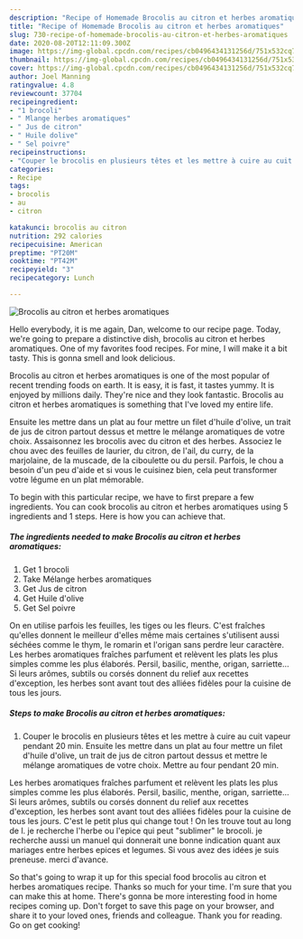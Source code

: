 ```yaml
---
description: "Recipe of Homemade Brocolis au citron et herbes aromatiques"
title: "Recipe of Homemade Brocolis au citron et herbes aromatiques"
slug: 730-recipe-of-homemade-brocolis-au-citron-et-herbes-aromatiques
date: 2020-08-20T12:11:09.300Z
image: https://img-global.cpcdn.com/recipes/cb0496434131256d/751x532cq70/brocolis-au-citron-et-herbes-aromatiques-photo-principale-de-la-recette.jpg
thumbnail: https://img-global.cpcdn.com/recipes/cb0496434131256d/751x532cq70/brocolis-au-citron-et-herbes-aromatiques-photo-principale-de-la-recette.jpg
cover: https://img-global.cpcdn.com/recipes/cb0496434131256d/751x532cq70/brocolis-au-citron-et-herbes-aromatiques-photo-principale-de-la-recette.jpg
author: Joel Manning
ratingvalue: 4.8
reviewcount: 37704
recipeingredient:
- "1 brocoli"
- " Mlange herbes aromatiques"
- " Jus de citron"
- " Huile dolive"
- " Sel poivre"
recipeinstructions:
- "Couper le brocolis en plusieurs têtes et les mettre à cuire au cuit vapeur pendant 20 min. Ensuite les mettre dans un plat au four mettre un filet d&#39;huile d&#39;olive, un trait de jus de citron partout dessus et mettre le mélange aromatiques de votre choix. Mettre au four pendant 20 min."
categories:
- Recipe
tags:
- brocolis
- au
- citron

katakunci: brocolis au citron 
nutrition: 292 calories
recipecuisine: American
preptime: "PT20M"
cooktime: "PT42M"
recipeyield: "3"
recipecategory: Lunch

---
```



![Brocolis au citron et herbes aromatiques](https://img-global.cpcdn.com/recipes/cb0496434131256d/751x532cq70/brocolis-au-citron-et-herbes-aromatiques-photo-principale-de-la-recette.jpg)

Hello everybody, it is me again, Dan, welcome to our recipe page. Today, we're going to prepare a distinctive dish, brocolis au citron et herbes aromatiques. One of my favorites food recipes. For mine, I will make it a bit tasty. This is gonna smell and look delicious.

Brocolis au citron et herbes aromatiques is one of the most popular of recent trending foods on earth. It is easy, it is fast, it tastes yummy. It is enjoyed by millions daily. They're nice and they look fantastic. Brocolis au citron et herbes aromatiques is something that I've loved my entire life.

Ensuite les mettre dans un plat au four mettre un filet d&#39;huile d&#39;olive, un trait de jus de citron partout dessus et mettre le mélange aromatiques de votre choix. Assaisonnez les brocolis avec du citron et des herbes. Associez le chou avec des feuilles de laurier, du citron, de l&#39;ail, du curry, de la marjolaine, de la muscade, de la ciboulette ou du persil. Parfois, le chou a besoin d&#39;un peu d&#39;aide et si vous le cuisinez bien, cela peut transformer votre légume en un plat mémorable.


To begin with this particular recipe, we have to first prepare a few ingredients. You can cook brocolis au citron et herbes aromatiques using 5 ingredients and 1 steps. Here is how you can achieve that.

<!--inarticleads1-->

##### The ingredients needed to make Brocolis au citron et herbes aromatiques:

1. Get 1 brocoli
1. Take  Mélange herbes aromatiques
1. Get  Jus de citron
1. Get  Huile d&#39;olive
1. Get  Sel poivre


On en utilise parfois les feuilles, les tiges ou les fleurs. C&#39;est fraîches qu&#39;elles donnent le meilleur d&#39;elles même mais certaines s&#39;utilisent aussi séchées comme le thym, le romarin et l&#39;origan sans perdre leur caractère. Les herbes aromatiques fraîches parfument et relèvent les plats les plus simples comme les plus élaborés. Persil, basilic, menthe, origan, sarriette… Si leurs arômes, subtils ou corsés donnent du relief aux recettes d&#39;exception, les herbes sont avant tout des alliées fidèles pour la cuisine de tous les jours. 

<!--inarticleads2-->

##### Steps to make Brocolis au citron et herbes aromatiques:

1. Couper le brocolis en plusieurs têtes et les mettre à cuire au cuit vapeur pendant 20 min. Ensuite les mettre dans un plat au four mettre un filet d&#39;huile d&#39;olive, un trait de jus de citron partout dessus et mettre le mélange aromatiques de votre choix. Mettre au four pendant 20 min.


Les herbes aromatiques fraîches parfument et relèvent les plats les plus simples comme les plus élaborés. Persil, basilic, menthe, origan, sarriette… Si leurs arômes, subtils ou corsés donnent du relief aux recettes d&#39;exception, les herbes sont avant tout des alliées fidèles pour la cuisine de tous les jours. C&#39;est le petit plus qui change tout ! On les trouve tout au long de l. je recherche l&#39;herbe ou l&#39;epice qui peut &#34;sublimer&#34; le brocoli. je recherche aussi un manuel qui donnerait une bonne indication quant aux mariages entre herbes epices et legumes. Si vous avez des idées je suis preneuse. merci d&#39;avance. 

So that's going to wrap it up for this special food brocolis au citron et herbes aromatiques recipe. Thanks so much for your time. I'm sure that you can make this at home. There's gonna be more interesting food in home recipes coming up. Don't forget to save this page on your browser, and share it to your loved ones, friends and colleague. Thank you for reading. Go on get cooking!
